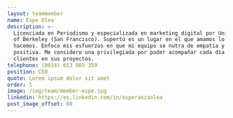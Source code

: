 ```yaml
---
layout: teammember
name: Espe Olea
description: >-
  Licenciada en Periodismo y especializada en marketing digital por University
  of Berkeley (San Francisco). Supertú es un lugar en el que amamos lo que
  hacemos. Enfoco mis esfuerzos en que mi equipo se nutra de empatía y energía
  positiva. Me considero una privilegiada por poder acompañar cada día a mis
  clientes en sus proyectos. 
telephone: (0034) 653 903 359
position: CEO
quote: Lorem ipsum dolor sit amet
order: 1
image: /img/team/member-espe.jpg
linkedin: https://es.linkedin.com/in/esperanzaolea
post_image_offset: 60
---
```


